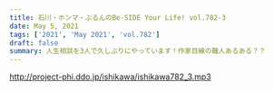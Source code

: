 ```yaml
---
title: 石川・ホンマ・ぶるんのBe-SIDE Your Life! vol.782-3
date: May 5, 2021
tags: ['2021', 'May 2021', 'vol.782']
draft: false
summary: 人生相談を3人で久しぶりにやっています！作家目線の職人あるある？？
---
```


http://project-phi.ddo.jp/ishikawa/ishikawa782_3.mp3
